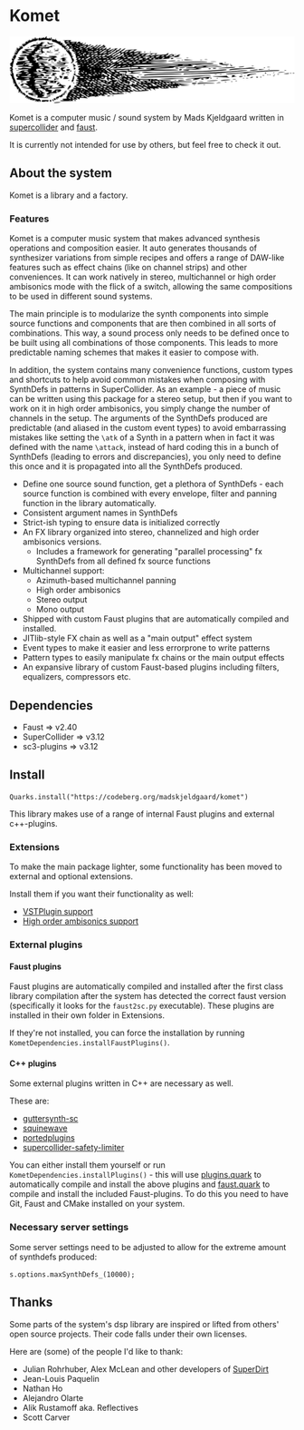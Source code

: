 # Komet
![komet](assets/komet.png) 

Komet is a computer music / sound system by Mads Kjeldgaard written in [supercollider](https://github.com/supercollider/supercollider) and [faust](https://faust.grame.fr/).

It is currently not intended for use by others, but feel free to check it out.

## About the system

Komet is a library and a factory. 

### Features

Komet is a computer music system that makes advanced synthesis operations and composition easier. It auto generates thousands of synthesizer variations from simple recipes and offers a range of DAW-like features such as effect chains (like on channel strips) and other conveniences. It can work natively in stereo, multichannel or high order ambisonics mode with the flick of a switch, allowing the same compositions to be used in different sound systems.

The main principle is to modularize the synth components into simple source functions and components that are then combined in all sorts of combinations. This way, a sound process only needs to be defined once to be built using all combinations of those components. This leads to more predictable naming schemes that makes it easier to compose with.

In addition, the system contains many convenience functions, custom types and shortcuts to help avoid common mistakes when composing with SynthDefs in patterns in SuperCollider. As an example - a piece of music can be written using this package for a stereo setup, but then if you want to work on it in high order ambisonics, you simply change the number of channels in the setup. The arguments of the SynthDefs produced are predictable (and aliased in the custom event types) to avoid embarrassing mistakes like setting the `\atk` of a Synth in a pattern when in fact it was defined with the name `\attack`, instead of hard coding this in a bunch of SynthDefs (leading to errors and discrepancies), you only need to define this once and it is propagated into all the SynthDefs produced. 

- Define one source sound function, get a plethora of SynthDefs - each source function is combined with every envelope, filter and panning function in the library automatically.
- Consistent argument names in SynthDefs
- Strict-ish typing to ensure data is initialized correctly
- An FX library organized into stereo, channelized and high order ambisonics versions.
	- Includes a framework for generating "parallel processing" fx SynthDefs from all defined fx source functions
- Multichannel support:
	- Azimuth-based multichannel panning
	- High order ambisonics
	- Stereo output
	- Mono output
- Shipped with custom Faust plugins that are automatically compiled and installed.
- JITlib-style FX chain as well as a "main output" effect system
- Event types to make it easier and less errorprone to write patterns
- Pattern types to easily manipulate fx chains or the main output effects
- An expansive library of custom Faust-based plugins including filters, equalizers, compressors etc.

## Dependencies

- Faust => v2.40
- SuperCollider => v3.12
- sc3-plugins => v3.12

## Install

```supercollider
Quarks.install("https://codeberg.org/madskjeldgaard/komet")
```

This library makes use of a range of internal Faust plugins and external c++-plugins.

### Extensions
To make the main package lighter, some functionality has been moved to external and optional extensions. 

Install them if you want their functionality as well:

- [VSTPlugin support](https://codeberg.org/madskjeldgaard/kometvst)
- [High order ambisonics support](https://codeberg.org/madskjeldgaard/komethoa)

### External plugins

#### Faust plugins

Faust plugins are automatically compiled and installed after the first class library compilation after the system has detected the correct faust version (specifically it looks for the `faust2sc.py` executable). These plugins are installed in their own folder in Extensions.

If they're not installed, you can force the installation by running `KometDependencies.installFaustPlugins()`.

#### C++ plugins
Some external plugins written in C++ are necessary as well.

These are:
- [guttersynth-sc](https://github.com/madskjeldgaard/guttersynth-sc)
- [squinewave](https://github.com/required-field/squinewave)
- [portedplugins](https://github.com/madskjeldgaard/portedplugins)
- [supercollider-safety-limiter](https://github.com/nhthn/supercollider-safety-limiter)

You can either install them yourself or run `KometDependencies.installPlugins()` - this will use [plugins.quark](https://github.com/madskjeldgaard/plugins.quark) to automatically compile and install the above plugins and [faust.quark](https://github.com/madskjeldgaard/faust.quark) to compile and install the included Faust-plugins. To do this you need to have Git, Faust and CMake installed on your system.

### Necessary server settings
Some server settings need to be adjusted to allow for the extreme amount of synthdefs produced:

```
s.options.maxSynthDefs_(10000);
```

## Thanks

Some parts of the system's dsp library are inspired or lifted from others' open source projects. Their code falls under their own licenses. 

Here are (some) of the people I'd like to thank:

- Julian Rohrhuber, Alex McLean and other developers of [SuperDirt](https://github.com/musikinformatik/SuperDirt)
- Jean-Louis Paquelin
- Nathan Ho
- Alejandro Olarte
- Alik Rustamoff aka. Reflectives
- Scott Carver
